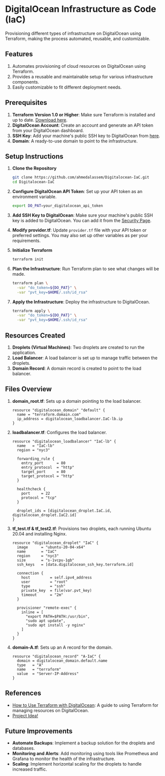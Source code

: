 # DigitalOcean Infrastructure as Code (IaC)

Provisioning different types of infrastructure on DigitalOcean using Terraform, making the process automated, reusable, and customizable.

## Features

1. Automates provisioning of cloud resources on DigitalOcean using Terraform.
2. Provides a reusable and maintainable setup for various infrastructure components.
3. Easily customizable to fit different deployment needs.

## Prerequisites

1. **Terraform Version 1.0 or Higher**: Make sure Terraform is installed and up to date. [Download here](https://www.terraform.io/downloads.html).
2. **DigitalOcean Account**: Create an account and generate an API token from your DigitalOcean dashboard.
3. **SSH Key**: Add your machine's public SSH key to DigitalOcean from [here](https://cloud.digitalocean.com/account/security).
4. **Domain**: A ready-to-use domain to point to the infrastructure.

## Setup Instructions

1. **Clone the Repository**
   ```bash
   git clone https://github.com/ahmedalassem/Digitalocean-IaC.git
   cd Digitalocean-IaC
   ```

2. **Configure DigitalOcean API Token**: Set up your API token as an environment variable.
   ```bash
   export DO_PAT=your_digitalocean_api_token
   ```

3. **Add SSH Key to DigitalOcean**: Make sure your machine's public SSH key is added to DigitalOcean. You can add it from the [Security Page](https://cloud.digitalocean.com/account/security).

4. **Modify provider.tf**: Update `provider.tf` file with your API token or preferred settings. You may also set up other variables as per your requirements.

5. **Initialize Terraform**
   ```bash
   terraform init
   ```

6. **Plan the Infrastructure**: Run Terraform plan to see what changes will be made.
   ```bash
   terraform plan \
     -var "do_token=${DO_PAT}" \
     -var "pvt_key=$HOME/.ssh/id_rsa"
   ```

7. **Apply the Infrastructure**: Deploy the infrastructure to DigitalOcean.
   ```bash
   terraform apply \
     -var "do_token=${DO_PAT}" \
     -var "pvt_key=$HOME/.ssh/id_rsa"
   ```

## Resources Created

1. **Droplets (Virtual Machines)**: Two droplets are created to run the application.
2. **Load Balancer**: A load balancer is set up to manage traffic between the droplets.
3. **Domain Record**: A domain record is created to point to the load balancer.

## Files Overview

1. **domain_root.tf**: Sets up a domain pointing to the load balancer.
   ```hcl
   resource "digitalocean_domain" "default" {
     name = "terraform.domain.com"
     ip_address = digitalocean_loadbalancer.IaC-lb.ip
   }
   ```

2. **loadbalancer.tf**: Configures the load balancer.
   ```hcl
   resource "digitalocean_loadbalancer" "IaC-lb" {
     name   = "IaC-lb"
     region = "nyc3"

     forwarding_rule {
       entry_port      = 80
       entry_protocol  = "http"
       target_port     = 80
       target_protocol = "http"
     }

     healthcheck {
       port     = 22
       protocol = "tcp"
     }

     droplet_ids = [digitalocean_droplet.IaC.id, digitalocean_droplet.IaC2.id]
   }
   ```

3. **tf_test.tf & tf_test2.tf**: Provisions two droplets, each running Ubuntu 20.04 and installing Nginx.
   ```hcl
   resource "digitalocean_droplet" "IaC" {
     image      = "ubuntu-20-04-x64"
     name       = "IaC"
     region     = "nyc3"
     size       = "s-1vcpu-1gb"
     ssh_keys   = [data.digitalocean_ssh_key.terraform.id]

     connection {
       host         = self.ipv4_address
       user         = "root"
       type         = "ssh"
       private_key  = file(var.pvt_key)
       timeout      = "2m"
     }

     provisioner "remote-exec" {
       inline = [
         "export PATH=$PATH:/usr/bin",
         "sudo apt update",
         "sudo apt install -y nginx"
       ]
     }
   }
   ```

4. **domain-A.tf**: Sets up an A record for the domain.
   ```hcl
   resource "digitalocean_record" "A-IaC" {
     domain = digitalocean_domain.default.name
     type   = "A"
     name   = "terraform"
     value  = "Server-IP-Address"
   }
   ```

## References

- [How to Use Terraform with DigitalOcean](https://www.digitalocean.com/community/tutorials/how-to-use-terraform-with-digitalocean): A guide to using Terraform for managing resources on DigitalOcean.
- [Project Idea!](https://roadmap.sh/projects/iac-digitalocean)
## Future Improvements

- **Automate Backups**: Implement a backup solution for the droplets and databases.
- **Monitoring and Alerts**: Add monitoring using tools like Prometheus and Grafana to monitor the health of the infrastructure.
- **Scaling**: Implement horizontal scaling for the droplets to handle increased traffic.

